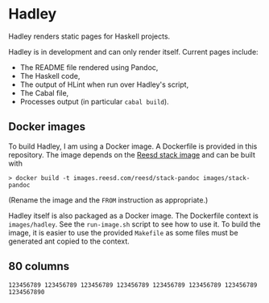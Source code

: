 # Hadley

Hadley renders static pages for Haskell projects.

Hadley is in development and can only render itself. Current pages include:

- The README file rendered using Pandoc,
- The Haskell code,
- The output of HLint when run over Hadley's script,
- The Cabal file,
- Processes output (in particular `cabal build`).

## Docker images

To build Hadley, I am using a Docker image. A Dockerfile is provided in this
repository. The image depends on the [Reesd stack
image](https://github.com/noteed/reesd-stack) and can be built with

    > docker build -t images.reesd.com/reesd/stack-pandoc images/stack-pandoc

(Rename the image and the `FROM` instruction as appropriate.)

Hadley itself is also packaged as a Docker image. The Dockerfile context is
`images/hadley`. See the `run-image.sh` script to see how to use it. To build
the image, it is easier to use the provided `Makefile` as some files must be
generated ant copied to the context.

## 80 columns

    123456789 123456789 123456789 123456789 123456789 123456789 123456789 1234567890
